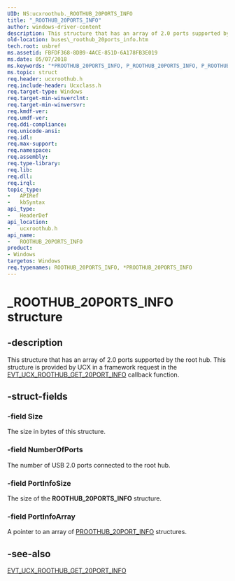 ```yaml
---
UID: NS:ucxroothub._ROOTHUB_20PORTS_INFO
title: "_ROOTHUB_20PORTS_INFO"
author: windows-driver-content
description: This structure that has an array of 2.0 ports supported by the root hub. This structure is provided by UCX in a framework request in the EVT_UCX_ROOTHUB_GET_20PORT_INFO callback function.
old-location: buses\_roothub_20ports_info.htm
tech.root: usbref
ms.assetid: FBFDF368-8DB9-4ACE-851D-6A178FB3E019
ms.date: 05/07/2018
ms.keywords: "*PROOTHUB_20PORTS_INFO, P_ROOTHUB_20PORTS_INFO, P_ROOTHUB_20PORTS_INFO structure pointer [Buses], ROOTHUB_20PORTS_INFO, ROOTHUB_20PORTS_INFO structure [Buses], _ROOTHUB_20PORTS_INFO, buses._roothub_20ports_info, ucxroothub/P_ROOTHUB_20PORTS_INFO, ucxroothub/_ROOTHUB_20PORTS_INFO"
ms.topic: struct
req.header: ucxroothub.h
req.include-header: Ucxclass.h
req.target-type: Windows
req.target-min-winverclnt: 
req.target-min-winversvr: 
req.kmdf-ver: 
req.umdf-ver: 
req.ddi-compliance: 
req.unicode-ansi: 
req.idl: 
req.max-support: 
req.namespace: 
req.assembly: 
req.type-library: 
req.lib: 
req.dll: 
req.irql: 
topic_type:
-	APIRef
-	kbSyntax
api_type:
-	HeaderDef
api_location:
-	ucxroothub.h
api_name:
-	ROOTHUB_20PORTS_INFO
product:
- Windows
targetos: Windows
req.typenames: ROOTHUB_20PORTS_INFO, *PROOTHUB_20PORTS_INFO
---
```


# _ROOTHUB_20PORTS_INFO structure


## -description


This structure that has an array of 2.0 ports supported by the  root hub. This structure is provided by  UCX in a framework request in the  <a href="https://msdn.microsoft.com/library/windows/hardware/mt187834">EVT_UCX_ROOTHUB_GET_20PORT_INFO</a> callback function.


## -struct-fields




### -field Size

The size in bytes of this structure.


### -field NumberOfPorts

The number of USB 2.0 ports connected to the root hub. 


### -field PortInfoSize

The size of the <b>ROOTHUB_20PORTS_INFO</b> structure.


### -field PortInfoArray

A pointer to an array of <a href="https://msdn.microsoft.com/AA71D015-B047-497C-A9E1-32E5E73AD0C2">PROOTHUB_20PORT_INFO</a> structures.


## -see-also




<a href="https://msdn.microsoft.com/library/windows/hardware/mt187834">EVT_UCX_ROOTHUB_GET_20PORT_INFO</a>
 

 

